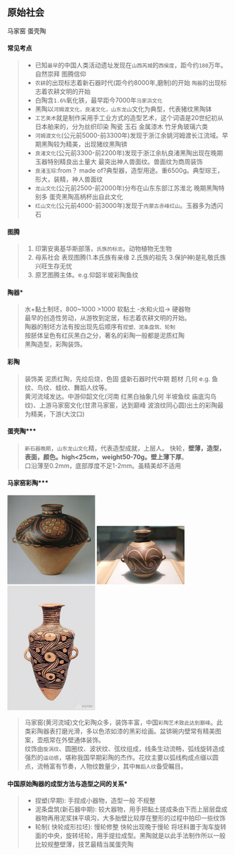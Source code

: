 **原始社会**
----------------------------------------------------------------------------------------
马家窑 蛋壳陶

#### 常见考点
> - 已知`最早`的中国人类活动遗址发现在`山西芮城`的`西侯度`，距今约`180`万年。自然崇拜 图腾信仰
> - `农耕`的出现标志着新石器时代(距今约8000年,磨制)的开始 `陶器`的出现标志着农耕文明的开始
> - 白陶含`1.6%`氧化铁，最早距今7000年`马家浜文化`
> - 黑陶以`河姆渡文化，良渚文化，山东龙山`文化为典型，代表猪纹黑陶钵
> - `工艺美术`就是制作采用手工业方式的造型艺术，这个词语是20世纪初从日本舶来的，分为丝织印染 陶瓷 玉石 金属漆木 竹牙角玻璃六类
> - `河姆渡文化`(公元前5000-前3300年)发现于浙江余姚河姆渡长江流域。早期黑陶较为精美，出现猪纹黑陶锛
> - `良渚文化`(公元前3300-前2200年)发现于浙江余杭良渚黑陶出现在晚期 玉器特别精良出土量大 最突出神人兽面纹。兽面纹为商周装饰
> - `良渚玉琮`:from？ made of?典型器，造型用途。重6500g。典型琮王，形大，装精，神人兽面纹
> - `龙山文化`(公元前2500-前2000年)分布在山东东部江苏淮北 晚期黑陶特别多 蛋壳黑陶高柄杯出自此文化
> - `红山文化`(公元前4000-前3000年)发现于`内蒙古赤峰红山`。玉器多为透闪石

#### 图腾
> 1. 印第安奥基华斯部落，`氏族的标志`。动物植物无生物  
> 2. 母系社会 表现图腾(1.本氏族有亲缘 2.氏族的祖先 3.保护神)是礼敬氏族兴旺生存无忧
> 3. 原艺图腾主体。e.g.仰韶半坡彩陶鱼纹

#### 陶器*
> 水+黏土制坯，800~1000 >1000 软黏土 -水和火焰-> 硬器物  
> 最早的创造性劳动，从游牧到定居，标志着农耕文明的开始。  
> 陶器的制坯方法有按出现先后顺序有`捏塑、泥条盘筑、轮制`    
> 按胚体呈色有红灰黑白之分，著名的彩陶一般都是泥质红陶  
> 黑陶造型，彩陶装饰。

#### 彩陶 
> 装饰美 泥质红陶，先绘后烧，色固  盛新石器时代中期 题材 几何 e.g. 鱼纹、鸟纹、蛙纹、舞蹈人纹等。  
> 黄河流域发达。中游仰韶文化(河南 红黑白抽象几何 半坡鱼纹 庙底沟鸟纹)、上游马家窑文化(甘肃马家窑，达到巅峰 波浪纹同心圆)出土的彩陶最为精美，下游(大汶口)

#### 蛋壳陶***
> `新石器晚期`，`山东龙山文化`精，代表造型成就，上层人。
> 快轮，__壁薄，造型，表面，颜色。high<25cm，weight50-70g。壁上薄下厚__。  
> 口沿薄至0.2mm，底部厚度不足1-2mm。虽精美却不适用

#### 马家窑彩陶***
<div>
	<img src="./assets/马家窑彩陶1.jpeg" width="200px"/>
	<img src="./assets/马家窑彩陶2.jpeg" width="200px"/>
	<img src="./assets/马家窑舞蹈人纹彩陶.jpeg" width="200px"/>
</div>

> 马家窑(黄河流域)文化彩陶众多，装饰丰富，中国`彩陶艺术致此达到巅峰`。此类彩陶器表打磨光滑，多以色浓如漆的黑彩绘画。盆锛碗内壁常有精美图案，壶瓶常在外壁通体装饰。  
> 纹饰由`旋涡纹`、圆圈纹、波状纹、弦纹组成，线条生动流畅，弧线旋转造成强烈的`运动感`，堪称我国早期彩陶的杰作。花纹主要以弧线构成点缀以圆点，流畅富有节奏，人物纹数量少，其中`舞蹈人纹`备受瞩目。  

#### 中国原始陶器的成型方法与造型之间的关系*
> - 捏塑(早期): 手捏成小器物，造型一般 不规整  
> - 泥条盘筑(新石器中期): 较大器物，用手把黏土搓成条由下而上层层盘成器物再用泥浆抹平填沟，大多胎壁比较厚在整形的过程中拍印一些纹饰
> - 轮制( 快轮成形拉坯): 慢轮修整 快轮出现晚于慢轮 将坯料置于淘车旋转面的中央，旋转坯轮，用手提拉成型。黑陶就是以此手法制作所以一般比较规整壁薄，技艺最精当属蛋壳陶